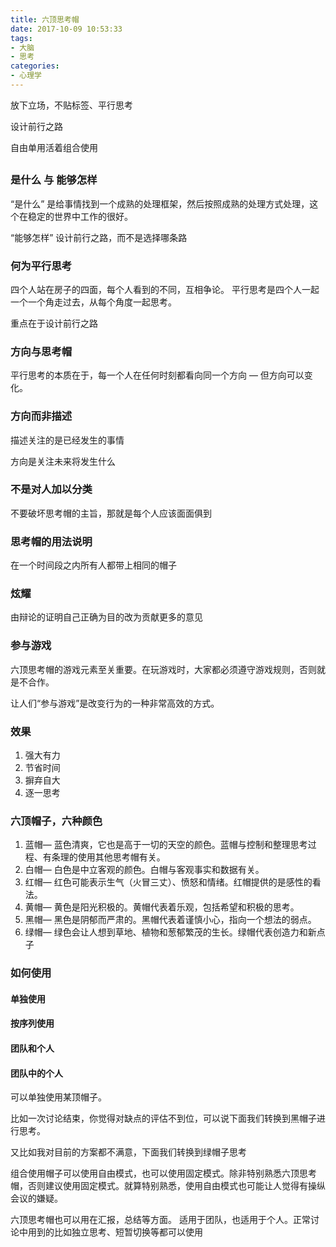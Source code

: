 ```yaml
---
title: 六顶思考帽
date: 2017-10-09 10:53:33
tags: 
- 大脑
- 思考
categories:
- 心理学
---
```


放下立场，不贴标签、平行思考

设计前行之路

自由单用活着组合使用

##  

### 是什么 与 能够怎样

“是什么” 是给事情找到一个成熟的处理框架，然后按照成熟的处理方式处理，这个在稳定的世界中工作的很好。

“能够怎样” 设计前行之路，而不是选择哪条路

### 何为平行思考

四个人站在房子的四面，每个人看到的不同，互相争论。 平行思考是四个人一起一个一个角走过去，从每个角度一起思考。

重点在于设计前行之路

### 方向与思考帽

平行思考的本质在于，每一个人在任何时刻都看向同一个方向 — 但方向可以变化。

### 方向而非描述

描述关注的是已经发生的事情

方向是关注未来将发生什么

### 不是对人加以分类

不要破坏思考帽的主旨，那就是每个人应该面面俱到

### 思考帽的用法说明

在一个时间段之内所有人都带上相同的帽子

### 炫耀

由辩论的证明自己正确为目的改为贡献更多的意见

### 参与游戏

六顶思考帽的游戏元素至关重要。在玩游戏时，大家都必须遵守游戏规则，否则就是不合作。

让人们“参与游戏”是改变行为的一种非常高效的方式。

### 效果

1. 强大有力
2. 节省时间
3. 摒弃自大
4. 逐一思考



### 六顶帽子，六种颜色

1. 蓝帽— 蓝色清爽，它也是高于一切的天空的颜色。蓝帽与控制和整理思考过程、有条理的使用其他思考帽有关。
2. 白帽— 白色是中立客观的颜色。白帽与客观事实和数据有关。
3. 红帽— 红色可能表示生气（火冒三丈）、愤怒和情绪。红帽提供的是感性的看法。
4. 黄帽—  黄色是阳光积极的。黄帽代表着乐观，包括希望和积极的思考。
5. 黑帽—  黑色是阴郁而严肃的。黑帽代表着谨慎小心，指向一个想法的弱点。
6. 绿帽—  绿色会让人想到草地、植物和葱郁繁茂的生长。绿帽代表创造力和新点子

### 如何使用

#### 单独使用

#### 按序列使用

#### 团队和个人

#### 团队中的个人

可以单独使用某顶帽子。

比如一次讨论结束，你觉得对缺点的评估不到位，可以说下面我们转换到黑帽子进行思考。

又比如我对目前的方案都不满意，下面我们转换到绿帽子思考

组合使用帽子可以使用自由模式，也可以使用固定模式。除非特别熟悉六顶思考帽，否则建议使用固定模式。就算特别熟悉，使用自由模式也可能让人觉得有操纵会议的嫌疑。

六顶思考帽也可以用在汇报，总结等方面。 适用于团队，也适用于个人。正常讨论中用到的比如独立思考、短暂切换等都可以使用



 